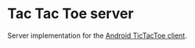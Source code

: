 # Tac Tac Toe server

Server implementation for the [Android TicTacToe client](https://github.com/eschmar/tictactoe-android).
